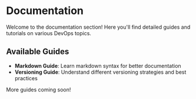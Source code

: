 # Documentation

Welcome to the documentation section! Here you'll find detailed guides and tutorials on various DevOps topics.

## Available Guides

- **Markdown Guide**: Learn markdown syntax for better documentation
- **Versioning Guide**: Understand different versioning strategies and best practices

More guides coming soon!
